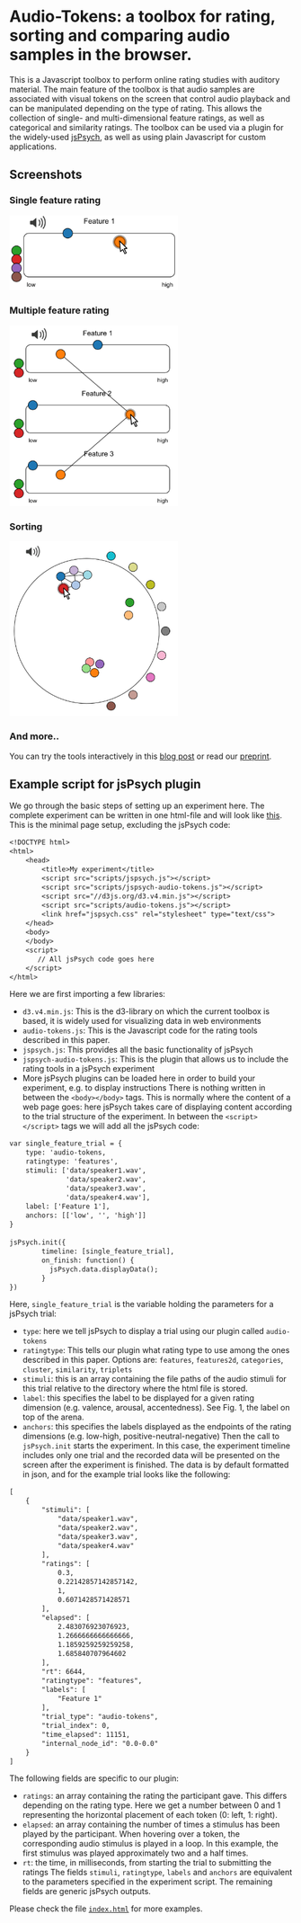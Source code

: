 # Audio-Tokens: a toolbox for rating, sorting and comparing audio samples in the browser.

This is a Javascript toolbox to perform online rating studies with auditory material. The main feature of the toolbox is that audio samples are associated with visual tokens on the screen that control audio playback and can be manipulated depending on the type of rating. This allows the collection of single- and multi-dimensional feature ratings, as well as categorical and similarity ratings. The toolbox can be used via a plugin for the widely-used [jsPsych](https://www.jspsych.org), as well as using plain Javascript for custom applications.

## Screenshots

### Single feature rating

<img src="./imgs/figure_one_feature.png" alt="drawing" width="300"/>

### Multiple feature rating

<img src="./imgs/figure_three_features.png" alt="drawing" width="300"/>

### Sorting

<img src="./imgs/figure_cluster.png" alt="drawing" width="300"/>

### And more..

You can try the tools interactively in this [blog post](https://peterdonhauser.com/post/audio-ratings/) or read our [preprint](https://psyarxiv.com).

## Example script for jsPsych plugin

We go through the basic steps of setting up an experiment here. The complete experiment can be written in one html-file and will look like [this](https://pwdonh.github.io/audio_ratings/index_query.html?type=single_feature). This is the minimal page setup, excluding the jsPsych code:

```
<!DOCTYPE html>
<html>
    <head>
        <title>My experiment</title>
        <script src="scripts/jspsych.js"></script>
        <script src="scripts/jspsych-audio-tokens.js"></script>
        <script src="//d3js.org/d3.v4.min.js"></script>
        <script src="scripts/audio-tokens.js"></script>
        <link href="jspsych.css" rel="stylesheet" type="text/css">
    </head>
    <body>
    </body>
    <script>
       // All jsPsych code goes here
    </script>
</html>
```

Here we are first importing a few libraries: 
-	`d3.v4.min.js`: This is the d3-library on which the current toolbox is based, it is widely used for visualizing data in web environments
-	`audio-tokens.js`: This is the Javascript code for the rating tools described in this paper.
-	`jspsych.js`: This provides all the basic functionality of jsPsych
-	`jspsych-audio-tokens.js`: This is the plugin that allows us to include the rating tools in a jsPsych experiment
-	More jsPsych plugins can be loaded here in order to build your experiment, e.g. to display instructions
There is nothing written in between the `<body></body>` tags. This is normally where the content of a web page goes: here jsPsych takes care of displaying content according to the trial structure of the experiment.
In between the `<script></script>` tags we will add all the jsPsych code:

```
var single_feature_trial = {
    type: 'audio-tokens,
    ratingtype: 'features',
    stimuli: ['data/speaker1.wav',
              'data/speaker2.wav',
              'data/speaker3.wav',
              'data/speaker4.wav'],
    label: ['Feature 1'],
    anchors: [['low', '', 'high']]
}

jsPsych.init({
        timeline: [single_feature_trial],
        on_finish: function() {
          jsPsych.data.displayData();
        }
})
```

Here, `single_feature_trial` is the variable holding the parameters for a jsPsych trial:
-	`type`: here we tell jsPsych to display a trial using our plugin called `audio-tokens`
-	`ratingtype`: This tells our plugin what rating type to use among the ones described in this paper. Options are: `features`, `features2d`, `categories`, `cluster`, `similarity`, `triplets`
-	`stimuli`: this is an array containing the file paths of the audio stimuli for this trial relative to the directory where the html file is stored.
-	`label`: this specifies the label to be displayed for a given rating dimension (e.g. valence, arousal, accentedness). See Fig. 1, the label on top of the arena.
-	`anchors`: this specifies the labels displayed as the endpoints of the rating dimensions (e.g. low-high, positive-neutral-negative)
Then the call to `jsPsych.init` starts the experiment. In this case, the experiment timeline includes only one trial and the recorded data will be presented on the screen after the experiment is finished. The data is by default formatted in json, and for the example trial looks like the following:

```
[
	{
		"stimuli": [
			"data/speaker1.wav",
			"data/speaker2.wav",
			"data/speaker3.wav",
			"data/speaker4.wav"
		],
		"ratings": [
			0.3,
			0.22142857142857142,
			1,
			0.6071428571428571
		],
		"elapsed": [
			2.483076923076923,
			1.2666666666666666,
			1.1859259259259258,
			1.685840707964602
		],
		"rt": 6644,
		"ratingtype": "features",
		"labels": [
			"Feature 1"
		],
		"trial_type": "audio-tokens",
		"trial_index": 0,
		"time_elapsed": 11151,
		"internal_node_id": "0.0-0.0"
	}
]
```
The following fields are specific to our plugin: 
-	`ratings`: an array containing the rating the participant gave. This differs depending on the rating type. Here we get a number between 0 and 1 representing the horizontal placement of each token (0: left, 1: right). 
-	`elapsed`: an array containing the number of times a stimulus has been played by the participant. When hovering over a token, the corresponding audio stimulus is played in a loop. In this example, the first stimulus was played approximately two and a half times.
-	`rt`: the time, in milliseconds, from starting the trial to submitting the ratings
The fields `stimuli`, `ratingtype`, `labels` and `anchors` are equivalent to the parameters specified in the experiment script. The remaining fields are generic jsPsych outputs.

Please check the file [`index.html`](./index.html) for more examples.
